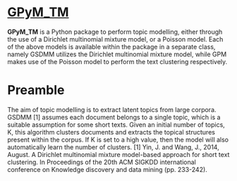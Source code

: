 # [GPyM_TM](https://github.com/jrmazarura/GPM)

**GPyM_TM** is a Python package to perform topic modelling, either through the use of a Dirichlet multinomial mixture model, or a Poisson model. Each of the above models is available within the package in a separate class, namely GSDMM utilizes the Dirichlet multinomial mixture model, while GPM makes use of the Poisson model to perform the text clustering respectively.  

# Preamble  
The aim of topic modelling is to extract latent topics from large corpora. GSDMM [1] assumes each document belongs to a single topic, which is a suitable assumption for some short texts. Given an initial number of topics, K, this algorithm clusters documents and extracts the topical structures present within the corpus. If K is set to a high value, then the model will also automatically learn the number of clusters.
[1]	Yin, J. and Wang, J., 2014, August. A Dirichlet multinomial mixture model-based approach for short text clustering. In Proceedings of the 20th ACM SIGKDD international conference on Knowledge discovery and data mining (pp. 233-242).
